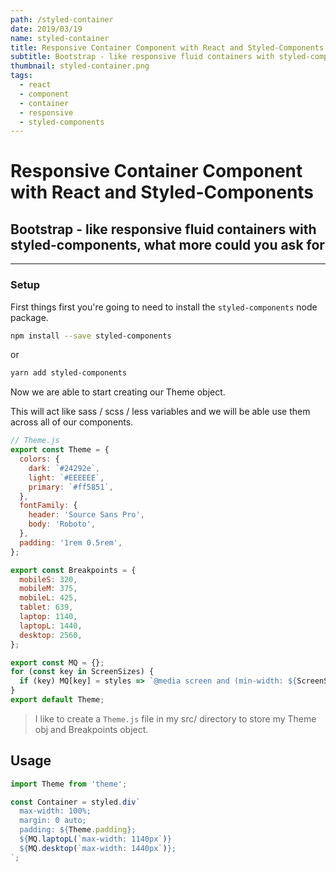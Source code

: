 ```yaml
---
path: /styled-container
date: 2019/03/19
name: styled-container
title: Responsive Container Component with React and Styled-Components.
subtitle: Bootstrap - like responsive fluid containers with styled-components, what more could you ask for.
thumbnail: styled-container.png
tags:
  - react
  - component
  - container
  - responsive
  - styled-components
---
```


# Responsive Container Component with React and Styled-Components

## Bootstrap - like responsive fluid containers with styled-components, what more could you ask for

<info></info>

---

### Setup

First things first you're going to need to install the `styled-components` node package.

```bash
npm install --save styled-components
```

or

```bash
yarn add styled-components
```

Now we are able to start creating our Theme object.

This will act like sass / scss / less variables and we will be able use them across all of our components.

```javascript
// Theme.js
export const Theme = {
  colors: {
    dark: `#24292e`,
    light: `#EEEEEE`,
    primary: `#ff5851`,
  },
  fontFamily: {
    header: 'Source Sans Pro',
    body: 'Roboto',
  },
  padding: '1rem 0.5rem',
};

export const Breakpoints = {
  mobileS: 320,
  mobileM: 375,
  mobileL: 425,
  tablet: 639,
  laptop: 1140,
  laptopL: 1440,
  desktop: 2560,
};

export const MQ = {};
for (const key in ScreenSizes) {
  if (key) MQ[key] = styles => `@media screen and (min-width: ${ScreenSizes[key]}px) { ${styles} }`;
}
export default Theme;
```

> I like to create a `Theme.js` file in my src/ directory to store my Theme obj and Breakpoints object.

## Usage

```javascript
import Theme from 'theme';

const Container = styled.div`
  max-width: 100%;
  margin: 0 auto;
  padding: ${Theme.padding};
  ${MQ.laptopL(`max-width: 1140px`)}
  ${MQ.desktop(`max-width: 1440px`)};
`;
```
